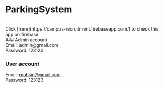 # ParkingSystem

<br />
Click [here](https://campus-recruitment.firebaseapp.com/) to check this app on firebase.
<br />
### Admin account <br/>
Email: admin@gmail.com  <br/>
Password: 123123

### User account <br/>
Email: mohsin@gmail.com  <br/>
Password: 123123



